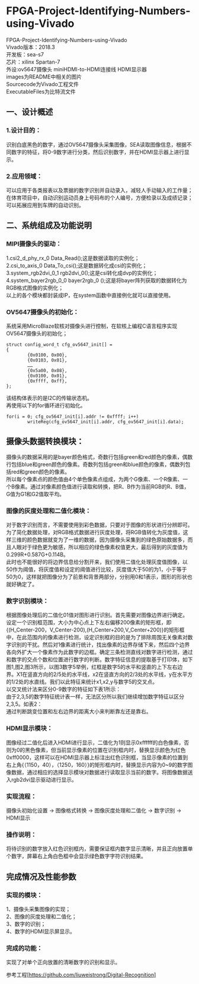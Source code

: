 # FPGA-Project-Identifying-Numbers-using-Vivado
FPGA-Project-Identifying-Numbers-using-Vivado  
Vivado版本：2018.3  
开发板：sea-s7  
芯片：xilinx Spartan-7  
外设:ov5647摄像头 miniHDMI-to-HDMI连接线 HDMI显示器  
images为README中相关的图片  
Sourcecode为Vivado工程文件  
ExecutableFiles为比特流文件  

## 一、设计概述
### 1.设计目的：
  识别白底黑色的数字，通过OV5647摄像头采集图像，SEA读取图像信息，根据不同数字的特征，将0-9数字进行分类，然后识别数字，并在HDMI显示器上进行显示。  
### 2.应用领域：
  可以应用于各类报表以及票据的数字识别并自动录入，减轻人手动输入的工作量；在体育项目中，自动识别运动员身上号码布的个人编号，方便检录以及成绩记录；可以拓展应用到车牌的自动识别。  

## 二、系统组成及功能说明
### MIPI摄像头的驱动：
  1.csi2_d_phy_rx_0 Data_Read();这是数据读取的实例化；  
  2.csi_to_axis_0 Data_To_csi();这是数据转化成csi的实例化；  
	3.system_rgb2dvi_0_1 rgb2dvi_0();这是csi转化成dvp的实例化；  
	4.system_bayer2rgb_0_0 bayer2rgb_0 ();这是将bayer阵列获取的数据转化为RGB格式图像的实例化；  
	以上的各个模块都封装成IP，在system函数中直接例化就可以直接使用。  
### OV5647摄像头的初始化：
  系统采用MicroBlaze软核对摄像头进行控制，在软核上编程C语言程序实现OV5647摄像头的初始化； 
```
struct config_word_t cfg_ov5647_init[] =
{
		{0x0100, 0x00},
		{0x0103, 0x01},
		……
		{0x5a00, 0x08},
		{0x0100, 0x01},
		{0xffff, 0xff},
};
```
  该结构体表示的是I2C的传输状态机。  
  再使用以下的for循环进行初始化。  
```
for(i = 0; cfg_ov5647_init[i].addr != 0xffff; i++)
		writeReg(cfg_ov5647_init[i].addr, cfg_ov5647_init[i].data);
```
## 摄像头数据转换模块：
  摄像头的数据采用的是bayer颜色格式，奇数行包括green和red颜色的像素，偶数行包括blue和green颜色的像素。奇数列包括green和blue颜色的像素，偶数列包括red和green颜色的像素。  
所以每个像素点的颜色值由4个单色像素点组成，为两个G像素、一个R像素、一个B像素。通过对像素颜色值进行读取和转换，把R、B作为当前RGB的R、B值，G值为G1和G2值取平均。  

### 图像的灰度处理和二值化模块：
  对于数字识别而言，不需要使用到彩色数据，只要对于图像的形状进行分辨即可。为了简化数据处理，对RGB格式数据进行灰度处理，将RGB值转化为灰度值，这样三维的颜色数据就变为了一维的数据，因为摄像头采集到的绿色原始数据多，而且人眼对于绿色更为敏感，所以相应的绿色像素权值更大，最后得到的灰度值为0.299R+0.587G+0.114B。  
  此时也不能很好的将边界信息给分割开来，我们使用二值化处理灰度值图像，以50作为阈值，将灰度值和设定的阈值进行比较，灰度值大于50的为1，小于等于50为0，这样就把图像分为了前景和背景两部分，分别用0和1表示，图形的形状也就好确定了。 
  
### 数字识别模块：
  根据图像处理后的二值化01值对图形进行识别。首先需要对图像边界进行确定。设定一个识别框范围，大小为中心点上下左右偏移200像素的矩形框，即{(H_Center-200，V_Center-200),(H_Center+200,V_Center+200)}的矩形框中，在此范围内的像素进行检测，设定识别框的目的是为了排除周围无关像素对数字识别的干扰。然后对1像素进行统计，找出像素的边界存储下来，然后四个边界各向外扩大一个像素作为此数字的边框。确定三条检测直线对数字进行检测，通过和数字的交点个数和位置进行数字的判断。数字特征信息的提取基于打印体，如下图1,图2,图3所示，以图3数字5举例，红框是数字5的水平和竖直的上下左右边界。X1在竖直方向的2/5处的水平线，x2在竖直方向的2/3处的水平线，y在水平方的1/2处的水直线。我们以此特征来统计x1,x2,y与数字5的交叉点。  
  以交叉统计法来区分0-9数字的特征如下表1所示：  
  由于2,3,5的数字特征统计表一样，无法区分所以我们继续增加数字特征以区分2,3,5。如表2：  
  通过判断跳变位置和左右边界的距离大小来判断靠左还是靠右。  
  
### HDMI显示模块：
  图像经过二值化后进入HDMI进行显示，二值化为1则显示0xffffff的白色像素，否则为0的黑色像素，但当前显示像素的位置在识别框内时，替换显示颜色为红色0xff0000，这样可以在HDMI显示器上标注出红色识别框，当显示像素的位置到右上角{（1150，40），（1250，160）}的矩形框内时，替换显示内容为0~9的数字图像数据，通过相应的选择显示模块对数据进行读取显示当前的数字。将图像数据送入rgb2dvi显示驱动进行显示。

### 实现流程：
  摄像头初始化设置 -> 图像格式转换 -> 图像灰度处理和二值化 -> 数字识别 -> HDMI显示

### 操作说明：
  将待识别的数字放入红色识别框内，需要保证框内数字显示清晰，并且正向放置单个数字，屏幕右上角白色框中会显示绿色数字字符识别结果。

## 完成情况及性能参数
### 实现的模块：
1、摄像头采集图像的实现；  
2、图像的灰度处理和二值化；  
3、数字的识别；  
4、数字的HDMI显示屏显示。  
### 完成的功能：
实现了对单个正向放置的清晰数字的识别和显示。  

参考工程[https://github.com/liuweistrong/Digital-Recognition]
